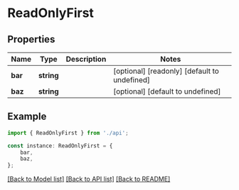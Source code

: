 # ReadOnlyFirst


## Properties

Name | Type | Description | Notes
------------ | ------------- | ------------- | -------------
**bar** | **string** |  | [optional] [readonly] [default to undefined]
**baz** | **string** |  | [optional] [default to undefined]

## Example

```typescript
import { ReadOnlyFirst } from './api';

const instance: ReadOnlyFirst = {
    bar,
    baz,
};
```

[[Back to Model list]](../README.md#documentation-for-models) [[Back to API list]](../README.md#documentation-for-api-endpoints) [[Back to README]](../README.md)
